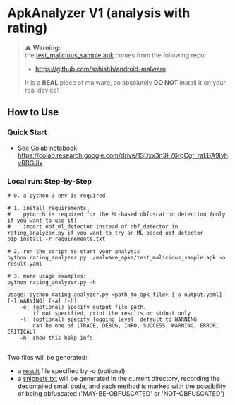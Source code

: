 # ApkAnalyzer V1 (analysis with rating)

> ⚠️ **Warning:**  
> the [test_malicious_sample.apk](https://github.com/ashishb/android-malware/tree/master/benews) comes from the following repo:
> - https://github.com/ashishb/android-malware
> 
> It is a **REAL** piece of malware, so absolutely **DO NOT** install it on your real device! 

## How to Use
### Quick Start
- See Colab notebook: https://colab.research.google.com/drive/1SDxx3n3FZ6rqCgr_raEBA9lyhvRBGJIx

### Local run: Step-by-Step
```shell
# 0. a python-3 env is required.

# 1. install requirements, 
#    pytorch is required for the ML-based obfuscation detection (only if you want to use it)
#    import obf_ml_detector instead of obf_detector in rating_analyzer.py if you want to try an ML-based obf detector
pip install -r requirements.txt

# 2. run the script to start your analysis
python rating_analyzer.py ./malware_apks/test_malicious_sample.apk -o result.yaml

# 3. more usage examples:
python rating_analyzer.py -h

Usage: python rating_analyzer.py <path_to_apk_file> [-o output.yaml] [-l WARNING] [-a] [-h]
    -o: (optional) specify output file path.
        if not specified, print the results on stdout only
    -l: (optional) specify logging level, default to WARNING
        can be one of (TRACE, DEBUG, INFO, SUCCESS, WARNING, ERROR, CRITICAL)
    -h: show this help info
    
```

Two files will be generated:
- a [result](result.yaml) file specified by -o (optional)
- a [snippets.txt](snippets.txt) will be generated in the current directory, recording the decompiled smali code, and each method is marked with the possibility of being obfuscated ('MAY-BE-OBFUSCATED' or 'NOT-OBFUSCATED')

